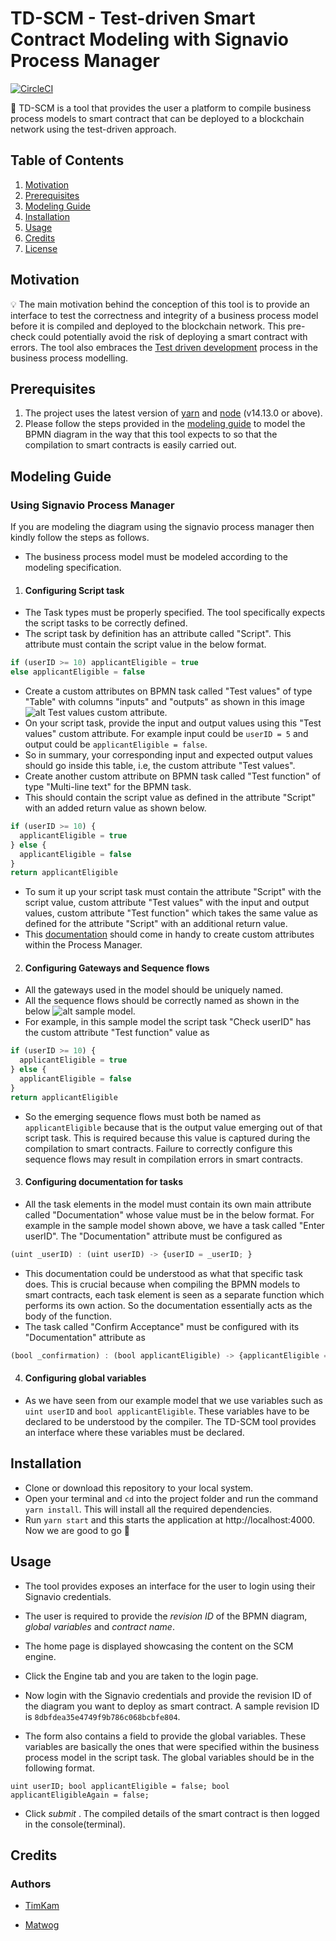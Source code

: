 # TD-SCM - Test-driven Smart Contract Modeling with Signavio Process Manager

[![CircleCI](https://circleci.com/gh/signavio/SCM/tree/master.svg?style=svg&circle-token=63cd7782954c7d813d4527a5466c5bdc7493188d)](https://circleci.com/gh/signavio/SCM/tree/master)

:dart: TD-SCM is a tool that provides the user a platform to compile business process models to smart contract that can be deployed to a blockchain network using the test-driven approach.

## Table of Contents

1. [Motivation](#motivation)
2. [Prerequisites](#prerequisites)
3. [Modeling Guide](#modelingguide)
4. [Installation](#installation)
5. [Usage](#usage)
6. [Credits](#credits)
7. [License](#license)

## Motivation

:bulb: The main motivation behind the conception of this tool is to provide an interface to test the correctness and integrity of a business process model before it is compiled and deployed to the blockchain network. This pre-check could potentially avoid the risk of deploying a smart contract with errors. The tool also embraces the [Test driven development](https://en.wikipedia.org/wiki/Test-driven_development) process in the business process modelling.

## Prerequisites

1. The project uses the latest version of [yarn](https://yarnpkg.com/) and [node](https://nodejs.org/en/) (v14.13.0 or above).
2. Please follow the steps provided in the [modeling guide](##modelingguide) to model the BPMN diagram in the way that this tool expects to so that the compilation to smart contracts is easily carried out.

## Modeling Guide

### Using Signavio Process Manager

If you are modeling the diagram using the signavio process manager then kindly follow the steps as follows.

- The business process model must be modeled according to the modeling specification.

1. #### Configuring Script task

- The Task types must be properly specified. The tool specifically expects the script tasks to be correctly defined.
- The script task by definition has an attribute called "Script". This attribute must contain the script value in the below format.

```javascript
if (userID >= 10) applicantEligible = true
else applicantEligible = false
```

- Create a custom attributes on BPMN task called "Test values" of type "Table" with columns "inputs" and "outputs" as shown in this image ![alt Test values custom attribute](https://github.com/signavio/Test-Driven-Process-Modeling/blob/master/Images/Test%20Values%20attribute.png).
- On your script task, provide the input and output values using this "Test values" custom attribute. For example input could be `userID = 5` and output could be `applicantEligible = false`.
- So in summary, your corresponding input and expected output values should go inside this table, i.e, the custom attribute "Test values".
- Create another custom attribute on BPMN task called "Test function" of type "Multi-line text" for the BPMN task.
- This should contain the script value as defined in the attribute "Script" with an added return value as shown below.

```javascript
if (userID >= 10) {
  applicantEligible = true
} else {
  applicantEligible = false
}
return applicantEligible
```

- To sum it up your script task must contain the attribute "Script" with the script value, custom attribute "Test values" with the input and output values, custom attribute "Test function" which takes the same value as defined for the attribute "Script" with an additional return value.
- This [documentation](https://documentation.signavio.com/suite/en-us/Content/process-manager/userguide/workspace-admin/configure-notations-and-attributes.htm) should come in handy to create custom attributes within the Process Manager.

2. #### Configuring Gateways and Sequence flows

- All the gateways used in the model should be uniquely named.
- All the sequence flows should be correctly named as shown in the below ![alt sample model](https://github.com/signavio/Test-Driven-Process-Modeling/blob/master/Images/sample%20model.png).
- For example, in this sample model the script task "Check userID" has the custom attribute "Test function" value as

```javascript
if (userID >= 10) {
  applicantEligible = true
} else {
  applicantEligible = false
}
return applicantEligible
```

- So the emerging sequence flows must both be named as `applicantEligible` because that is the output value emerging out of that script task. This is required because this value is captured during the compilation to smart contracts. Failure to correctly configure this sequence flows may result in compilation errors in smart contracts.

3. #### Configuring documentation for tasks

- All the task elements in the model must contain its own main attribute called "Documentation" whose value must be in the below format. For example in the sample model shown above, we have a task called "Enter userID". The "Documentation" attribute must be configured as

```javascript
(uint _userID) : (uint userID) -> {userID = _userID; }
```

- This documentation could be understood as what that specific task does. This is crucial because when compiling the BPMN models to smart contracts, each task element is seen as a separate function which performs its own action. So the documentation essentially acts as the body of the function.
- The task called "Confirm Acceptance" must be configured with its "Documentation" attribute as

```javascript
(bool _confirmation) : (bool applicantEligible) -> {applicantEligible = _confirmation; }
```

4. #### Configuring global variables

- As we have seen from our example model that we use variables such as `uint userID` and `bool applicantEligible`. These variables have to be declared to be understood by the compiler. The TD-SCM tool provides an interface where these variables must be declared.

## Installation

- Clone or download this repository to your local system.
- Open your terminal and `cd` into the project folder and run the command `yarn install`. This will install all the required dependencies.
- Run `yarn start` and this starts the application at http://localhost:4000. Now we are good to go :rocket:

## Usage

- The tool provides exposes an interface for the user to login using their Signavio credentials.
- The user is required to provide the _revision ID_ of the BPMN diagram, _global variables_ and _contract name_.

- The home page is displayed showcasing the content on the SCM engine.

- Click the Engine tab and you are taken to the login page.

- Now login with the Signavio credentials and provide the revision ID of the diagram you want to deploy as smart contract. A sample revision ID is `8dbfdea35e4749f9b786c068bcbfe804`.

- The form also contains a field to provide the global variables. These variables are basically the ones that were specified within the business process model in the script task. The global variables should be in the following format.

```
uint userID; bool applicantEligible = false; bool applicantEligibleAgain = false;
```

- Click _submit_ . The compiled details of the smart contract is then logged in the console(terminal).

## Credits

### Authors

- [TimKam](https://github.com/TimKam/)

- [Matwog](https://github.com/Matwog)
